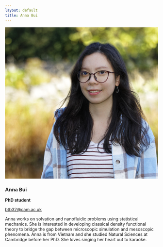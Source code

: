 ```yaml
---
layout: default
title: Anna Bui
---
```


<div class="profile-grid">

  <div class="profile-photo">
    <img src="/group/portraits/anna.jpg" alt="Anna Bui" />
    <div class="profile-info">
      <h3>Anna Bui</h3>
      <p><b>PhD student</b></p>
      <p><a href="mailto:btb32@cam.ac.uk">btb32@cam.ac.uk</a></p>
    </div>
  </div>

  <div class="profile-bio">
    <p>Anna works on solvation and nanofluidic problems using statistical mechanics. She is interested in developing classical density functional theory to bridge the gap between microscopic simulation and mesoscopic phenomena. Anna is from Vietnam and she studied Natural Sciences at Cambridge before her PhD. She loves singing her heart out to karaoke.</p>
  </div>

</div>
